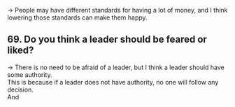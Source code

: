 → People may have different standards for having a lot of money, and I think lowering those standards can make them happy.  
  
## 69. Do you think a leader should be feared or liked?  
→ There is no need to be afraid of a leader, but I think a leader should have some authority.  
This is because if a leader does not have authority, no one will follow any decision.  
And 
